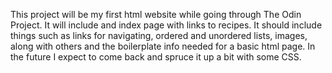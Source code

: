 This project will be my first html website while going through The 
Odin Project. It will include and index page with links to recipes.
It should include things such as links for navigating, ordered and
unordered lists, images, along with others and the boilerplate info 
needed for a basic html page. In the future I expect to come back and
spruce it up a bit with some CSS. 